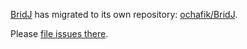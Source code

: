 [BridJ](http://bridj.googlecode.com) has migrated to its own repository: [ochafik/BridJ](http://github.com/ochafik/BridJ).

Please [file issues there](http://github.com/ochafik/BridJ/issues).

